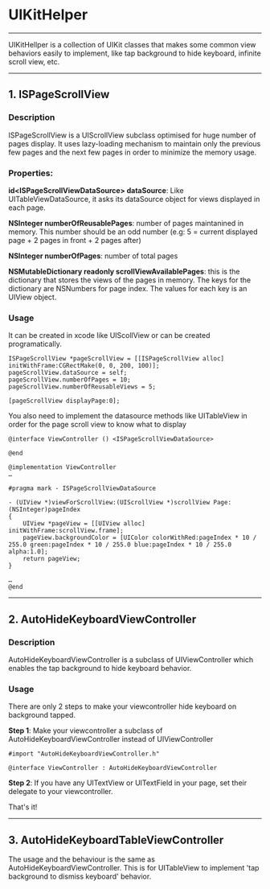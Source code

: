 # UIKitHelper
***
UIKitHellper is a collection of UIKit classes that makes some common view behaviors easily to implement, like tap background to hide keyboard, infinite scroll view, etc.
 
 
***
## 1. ISPageScrollView

### Description

ISPageScrollView is a UIScrollView subclass optimised for huge number of pages display. It uses lazy-loading mechanism to maintain only the previous few pages and the next few pages in order to minimize the memory usage.

### Properties:

**id\<ISPageScrollViewDataSource> dataSource**: Like UITableViewDataSource, it asks its dataSource object for views displayed in each page.

**NSInteger numberOfReusablePages**: number of pages maintanined in memory. This number should be an odd number (e.g: 5 = current displayed page + 2 pages in front + 2 pages after)

**NSInteger numberOfPages**: number of total pages

**NSMutableDictionary readonly scrollViewAvailablePages**: this is the dictionary that stores the views of the pages in memory. The keys for the dictionary are NSNumbers for page index. The values for each key is an UIView object.

### Usage

It can be created in xcode like UIScollView or can be created programatically.


```
ISPageScrollView *pageScrollView = [[ISPageScrollView alloc] initWithFrame:CGRectMake(0, 0, 200, 100)];
pageScrollView.dataSource = self;
pageScrollView.numberOfPages = 10;
pageScrollView.numberOfReusableViews = 5;

[pageScrollView displayPage:0];

```

You also need to implement the datasource methods like UITableView in order for the page scroll view to know what to display

```
@interface ViewController () <ISPageScrollViewDataSource>

@end

@implementation ViewController
…

#pragma mark - ISPageScrollViewDataSource

- (UIView *)viewForScrollView:(UIScrollView *)scrollView Page:(NSInteger)pageIndex
{
    UIView *pageView = [[UIView alloc] initWithFrame:scrollView.frame];
    pageView.backgroundColor = [UIColor colorWithRed:pageIndex * 10 / 255.0 green:pageIndex * 10 / 255.0 blue:pageIndex * 10 / 255.0 alpha:1.0];
    return pageView;
}

…
@end
```

***
## 2. AutoHideKeyboardViewController

### Description
AutoHideKeyboardViewController is a subclass of UIViewController which enables the tap background to hide keyboard behavior.

### Usage
There are only 2 steps to make your viewcontroller hide keyboard on background tapped.

**Step 1**: Make your viewcontroller a subclass of AutoHideKeyboardViewController instead of UIViewController

	#import "AutoHideKeyboardViewController.h"
	
	@interface ViewController : AutoHideKeyboardViewController
	
**Step 2**: If you have any UITextView or UITextField in your page, set their delegate to your viewcontroller.

That's it!

***
## 3. AutoHideKeyboardTableViewController

The usage and the behaviour is the same as AutoHideKeyboardViewController. This is for UITableView to implement 'tap background to dismiss keyboard' behavior.